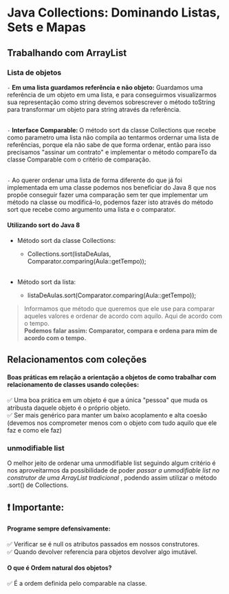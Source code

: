 # Java Collections: Dominando Listas, Sets e Mapas

## Trabalhando com ArrayList

### Lista de objetos
`-` <strong>Em uma lista guardamos referência e não objeto:</strong> Guardamos uma referência de um objeto em uma lista, e para conseguirmos visualizarmos sua representação como string devemos sobrescrever o método toString para transformar um objeto para string através da referência.<br><br>

`-` <strong> Interface Comparable: </strong> O método sort da classe Collections que recebe como parametro uma lista não compila ao tentarmos ordernar uma lista de referências, porque ela não sabe de que forma ordenar, então para isso precisamos "assinar um contrato" e implementar o método compareTo da classe Comparable com o critério de comparação.<br><br>

`-` Ao querer ordenar uma lista de forma diferente do que já foi implementada em uma classe podemos nos beneficiar do Java 8 que nos propõe conseguir fazer uma comparação sem ter que implementar um método na classe ou modificá-lo, podemos fazer isto através do método sort que recebe como argumento uma lista e o comparator.

#### Utilizando sort do Java 8   
     
* Método sort da classe Collections:

  * Collections.sort(listaDeAulas, Comparator.comparing(Aula::getTempo));<br><br>    

* Método sort da lista:

  * listaDeAulas.sort(Comparator.comparing(Aula::getTempo));

> Informamos que método que queremos que ele use para comparar aqueles valores e ordenar de acordo com aquilo. Aqui de acordo com o tempo.<br> <strong>Podemos falar assim: Comparator, compara e ordena para mim de acordo com o tempo.</strong>


## Relacionamentos com coleções
#### Boas práticas em relação a orientação a objetos de como trabalhar com relacionamento de classes usando coleções:
✅ Uma boa prática em um objeto é que a única "pessoa" que muda os atribusta daquele objeto é o próprio objeto.<br>
✅ Ser mais genérico para manter um baixo acoplamento e alta coesão (devemos nos comprometer menos com o objeto com tudo aquilo que ele faz e como ele faz)

### unmodifiable list
O melhor jeito de ordenar uma unmodifiable list seguindo algum critério é nos aproveitarmos da possibilidade de poder *passar a unmodifiable list no construtor de uma ArrayList tradicional* , podendo assim utilizar o método .sort() de Collections.

## ❗ Importante: 
#### Programe sempre defensivamente:

✅ Verificar se é null os atributos passados em nossos construtores.<br>
✅ Quando devolver referencia para objetos devolver algo imutável.

#### O que é Ordem natural dos objetos?
✅ É a ordem definida pelo comparable na classe.

